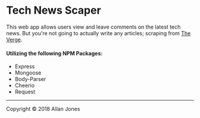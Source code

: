 # Tech News Scaper
This web app allows users view and leave comments on the latest tech news. But you're not going to actually write any articles; scraping from [The Verge](https://www.theverge.com/tech).



#### Utilizing the following NPM Packages:

- Express
- Mongoose
- Body-Parser
- Cheerio
- Request



------

Copyright © 2018 Allan Jones

